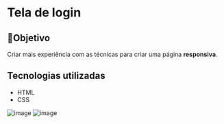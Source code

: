 <h1>Tela de login </h1>

<h2>🎯Objetivo</h2>

Criar mais experiência com as técnicas para criar uma página <strong>responsiva</strong>. 


<h2>Tecnologias utilizadas</h2>

<ul>
<li> HTML</li>
<li> CSS</li>
</ul>





![image](https://user-images.githubusercontent.com/43080774/193376970-8fe28995-4bc2-4155-b5f6-857e65d2e18b.png)
![image](https://user-images.githubusercontent.com/43080774/193376938-785cc17d-a1ff-43c3-aee9-a5781f21f636.png)
